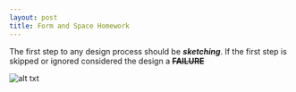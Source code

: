 ```yaml
---
layout: post
title: Form and Space Homework
---
```

The first step to any design process should be *__sketching__*.
If the first step is skipped or ignored considered the design a ~~__FAILURE__~~

![alt txt](http://www.upsidelearning.com/blog/wp-content/uploads/2011/07/Some-Thoughts-On-Failure.jpg "skipping the first step")

